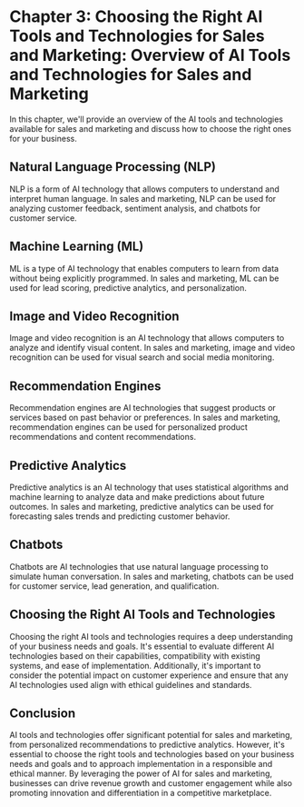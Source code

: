 Chapter 3: Choosing the Right AI Tools and Technologies for Sales and Marketing: Overview of AI Tools and Technologies for Sales and Marketing
==============================================================================================================================================

In this chapter, we'll provide an overview of the AI tools and technologies available for sales and marketing and discuss how to choose the right ones for your business.

Natural Language Processing (NLP)
---------------------------------

NLP is a form of AI technology that allows computers to understand and interpret human language. In sales and marketing, NLP can be used for analyzing customer feedback, sentiment analysis, and chatbots for customer service.

Machine Learning (ML)
---------------------

ML is a type of AI technology that enables computers to learn from data without being explicitly programmed. In sales and marketing, ML can be used for lead scoring, predictive analytics, and personalization.

Image and Video Recognition
---------------------------

Image and video recognition is an AI technology that allows computers to analyze and identify visual content. In sales and marketing, image and video recognition can be used for visual search and social media monitoring.

Recommendation Engines
----------------------

Recommendation engines are AI technologies that suggest products or services based on past behavior or preferences. In sales and marketing, recommendation engines can be used for personalized product recommendations and content recommendations.

Predictive Analytics
--------------------

Predictive analytics is an AI technology that uses statistical algorithms and machine learning to analyze data and make predictions about future outcomes. In sales and marketing, predictive analytics can be used for forecasting sales trends and predicting customer behavior.

Chatbots
--------

Chatbots are AI technologies that use natural language processing to simulate human conversation. In sales and marketing, chatbots can be used for customer service, lead generation, and qualification.

Choosing the Right AI Tools and Technologies
--------------------------------------------

Choosing the right AI tools and technologies requires a deep understanding of your business needs and goals. It's essential to evaluate different AI technologies based on their capabilities, compatibility with existing systems, and ease of implementation. Additionally, it's important to consider the potential impact on customer experience and ensure that any AI technologies used align with ethical guidelines and standards.

Conclusion
----------

AI tools and technologies offer significant potential for sales and marketing, from personalized recommendations to predictive analytics. However, it's essential to choose the right tools and technologies based on your business needs and goals and to approach implementation in a responsible and ethical manner. By leveraging the power of AI for sales and marketing, businesses can drive revenue growth and customer engagement while also promoting innovation and differentiation in a competitive marketplace.
